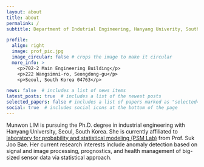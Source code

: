 ```yaml
---
layout: about
title: about
permalink: /
subtitle: Department of Indutrial Engineering, Hanyang Univerity, South Korea.

profile:
  align: right
  image: prof_pic.jpg
  image_circular: false # crops the image to make it circular
  more_info: >
    <p>702-2 Main Engineering Building</p>
    <p>222 Wangsimni-ro, Seongdong-gu</p>
    <p>Seoul, South Korea 04763</p>

news: false  # includes a list of news items
latest_posts: true  # includes a list of the newest posts
selected_papers: false # includes a list of papers marked as "selected={true}"
social: true  # includes social icons at the bottom of the page
---
```


>
>
>
Munwon LIM is pursuing the Ph.D. degree in industrial engineering with Hanyang University, Seoul, South Korea.
She is currently affiliated to <a href="http://psm.hanyang.ac.kr">laboratory for probability and statistical modeling (PSM Lab)</a> from Prof. Suk Joo Bae.
Her current research interests include anomaly detection based on signal and image processing, prognostics, and health management of big-sized sensor data via statistical approach.

<!--
Write your biography here. Tell the world about yourself. Link to your favorite [subreddit](http://reddit.com). You can put a picture in, too. The code is already in, just name your picture `prof_pic.jpg` and put it in the `img/` folder.
Put your address / P.O. box / other info right below your picture. You can also disable any of these elements by editing `profile` property of the YAML header of your `_pages/about.md`. Edit `_bibliography/papers.bib` and Jekyll will render your [publications page](/al-folio/publications/) automatically.
Link to your social media connections, too. This theme is set up to use [Font Awesome icons](https://fontawesome.com/) and [Academicons](https://jpswalsh.github.io/academicons/), like the ones below. Add your Facebook, Twitter, LinkedIn, Google Scholar, or just disable all of them.
-->
